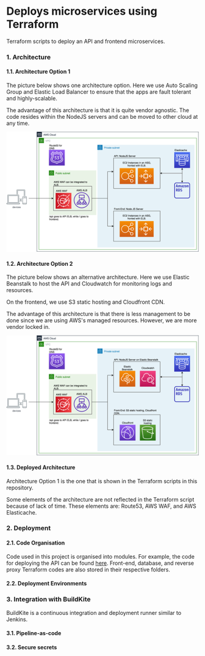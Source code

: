 # Deploys microservices using Terraform

Terraform scripts to deploy an API and frontend microservices.

### 1. Architecture

#### 1.1. Architecture Option 1

The picture below shows one architecture option. Here we use Auto Scaling Group
and Elastic Load Balancer to ensure that the apps are fault tolerant and
highly-scalable.

The advantage of this architecture is that it is quite vendor agnostic. The code
resides within the NodeJS servers and can be moved to other cloud at any time.

![Arch Option 1](./docs/images/hooq_arch_op_1.png)

#### 1.2. Architecture Option 2

The picture below shows an alternative architecture. Here we use Elastic Beanstalk
to host the API and Cloudwatch for monitoring logs and resources.

On the frontend, we use S3 static hosting and Cloudfront CDN.

The advantage of this architecture is that there is less management to be done
since we are using AWS's managed resources. However, we are more vendor locked in.

![Arch Option 2](./docs/images/hooq_arch_op_2.png)

#### 1.3. Deployed Architecture

Architecture Option 1 is the one that is shown in the Terraform scripts in this
repository. 

Some elements of the architecture are not reflected in the Terraform script
because of lack of time. These elements are: Route53, AWS WAF, and AWS Elasticache.

### 2. Deployment

#### 2.1. Code Organisation

Code used in this project is organised into modules. For example, the code for
deploying the API can be found [here](https://github.com/devacto/hooq/blob/master/modules/api/main.tf).
Front-end, database, and reverse proxy Terraform codes are also stored in their respective folders.

#### 2.2. Deployment Environments

### 3. Integration with BuildKite

BuildKite is a continuous integration and deployment runner similar to Jenkins.

#### 3.1. Pipeline-as-code



#### 3.2. Secure secrets
